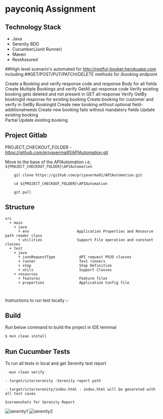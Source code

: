 # payconiq  Assignment


## Technology Stack

- Java
- Serenity BDD
- Cucumber(Junit Runner)
- Maven
- RestAssured

##High level scenario's automated for http://restful-booker.herokuapp.com including
##GET/POST/PUT/PATCH/DELETE methods for /booking endpoint

  Create a Booking and verify response code and response Body for all fields
  Create Multiple Bookings and verify GetAll api response code
  Verify existing booking gets deleted and not present in GET all response
  Verify GetBy bookingId response for existing booking
  Create booking for customer and verify in GetBy BookingId
  Create new booking without optional field-additionalneeds
  Create new booking fails without mandatory fields
  Update existing booking  
  Partial Update existing booking

## Project Gitlab

PROJECT_CHECKOUT_FOLDER - https://github.com/priyaverma91/APIAutomation.git

Move to the base of the APIAutomation i.e, `${PROJECT_CHECKOUT_FOLDER}\APIAutomation `

        git clone https://github.com/priyaverma91/APIAutomation.git
        
        cd ${PROJECT_CHECKOUT_FOLDER}\APIAutomation
        
        git pull

## Structure
```Gherkin
src
  + main
    + java
      + env                      Application Properties and Resource path reader class
      + utilities                Support File operation and constant classes
  + test
    + java                        
      + jsonRequestType           API request POJO classes
      + runner                    Test runners
      + step                      Step Definition
      + utils                     Support Classes
    + resources
      + features                  Feature files
      + properties                Application Config file
  
   
```
Instructions to run test locally :-

## Build

Run below command to build the project in IDE terminal
```sh
$ mvn clean install
```

## Run Cucumber Tests

To run all tests in local and get Serenity test report
        
     -mvn clean verify

    - target/site/serenity -Serenity report path

    - target/site/serenity/index.html - index.html will be genareted with all test cases
    
    Scereenshots for Serenity Report
    
 ![serenity1](https://user-images.githubusercontent.com/105927698/178214036-833e3ed5-1829-499c-b909-0ff9b7518b46.png)
![serenity2](https://user-images.githubusercontent.com/105927698/178214141-fada1932-cc61-4460-9fa1-c62e8ffcf2a0.png)
   



